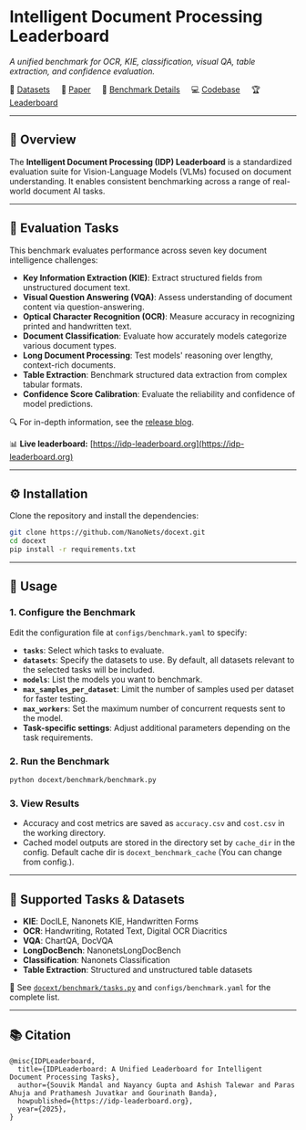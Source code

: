 # Intelligent Document Processing Leaderboard

_A unified benchmark for OCR, KIE, classification, visual QA, table extraction, and confidence evaluation._

🔗 [Datasets](https://huggingface.co/collections/nanonets/idp-leaderboard-681b6fe400a6c4d8976164bc) &nbsp;&nbsp;&nbsp; 📄 [Paper](#) &nbsp;&nbsp;&nbsp; 📝 [Benchmark Details](https://idp-leaderboard.org/details/) &nbsp;&nbsp;&nbsp; 💻 [Codebase](https://github.com/NanoNets/docext) &nbsp;&nbsp;&nbsp; 🏆 [Leaderboard](https://idp-leaderboard.org)

---

## 🧠 Overview

The **Intelligent Document Processing (IDP) Leaderboard** is a standardized evaluation suite for Vision-Language Models (VLMs) focused on document understanding. It enables consistent benchmarking across a range of real-world document AI tasks.

---

## 📌 Evaluation Tasks

This benchmark evaluates performance across seven key document intelligence challenges:

- **Key Information Extraction (KIE)**: Extract structured fields from unstructured document text.
- **Visual Question Answering (VQA)**: Assess understanding of document content via question-answering.
- **Optical Character Recognition (OCR)**: Measure accuracy in recognizing printed and handwritten text.
- **Document Classification**: Evaluate how accurately models categorize various document types.
- **Long Document Processing**: Test models' reasoning over lengthy, context-rich documents.
- **Table Extraction**: Benchmark structured data extraction from complex tabular formats.
- **Confidence Score Calibration**: Evaluate the reliability and confidence of model predictions.

🔍 For in-depth information, see the [release blog](https://github.com/NanoNets/docext/tree/main/docext/benchmark).

📊 **Live leaderboard:** [https://idp-leaderboard.org](https://idp-leaderboard.org)

---

## ⚙️ Installation

Clone the repository and install the dependencies:

```bash
git clone https://github.com/NanoNets/docext.git
cd docext
pip install -r requirements.txt
```

---

## 🚀 Usage

### 1. Configure the Benchmark

Edit the configuration file at `configs/benchmark.yaml` to specify:
- **`tasks`**: Select which tasks to evaluate.
- **`datasets`**: Specify the datasets to use. By default, all datasets relevant to the selected tasks will be included.
- **`models`**: List the models you want to benchmark.
- **`max_samples_per_dataset`**: Limit the number of samples used per dataset for faster testing.
- **`max_workers`**: Set the maximum number of concurrent requests sent to the model.
- **Task-specific settings**: Adjust additional parameters depending on the task requirements.

### 2. Run the Benchmark

```bash
python docext/benchmark/benchmark.py
```

### 3. View Results

- Accuracy and cost metrics are saved as `accuracy.csv` and `cost.csv` in the working directory.
- Cached model outputs are stored in the directory set by `cache_dir` in the config. Default cache dir is `docext_benchmark_cache` (You can change from config.).

---

## 📂 Supported Tasks & Datasets

- **KIE**: DocILE, Nanonets KIE, Handwritten Forms
- **OCR**: Handwriting, Rotated Text, Digital OCR Diacritics
- **VQA**: ChartQA, DocVQA
- **LongDocBench**: NanonetsLongDocBench
- **Classification**: Nanonets Classification
- **Table Extraction**: Structured and unstructured table datasets

🔧 See [`docext/benchmark/tasks.py`](https://github.com/NanoNets/docext/blob/main/docext/benchmark/tasks.py) and `configs/benchmark.yaml` for the complete list.

---

## 📚 Citation
```
@misc{IDPLeaderboard,
  title={IDPLeaderboard: A Unified Leaderboard for Intelligent Document Processing Tasks},
  author={Souvik Mandal and Nayancy Gupta and Ashish Talewar and Paras Ahuja and Prathamesh Juvatkar and Gourinath Banda},
  howpublished={https://idp-leaderboard.org},
  year={2025},
}
```
